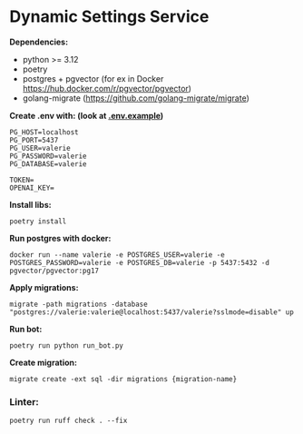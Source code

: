 # Dynamic Settings Service


**Dependencies:**

- python >= 3.12
- poetry
- postgres + pgvector (for ex in Docker https://hub.docker.com/r/pgvector/pgvector)
- golang-migrate (https://github.com/golang-migrate/migrate)

**Create .env with: (look at [.env.example](.env.example))**
```
PG_HOST=localhost
PG_PORT=5437
PG_USER=valerie
PG_PASSWORD=valerie
PG_DATABASE=valerie

TOKEN=
OPENAI_KEY=
```

**Install libs:**
```
poetry install
```

**Run postgres with docker:**
```
docker run --name valerie -e POSTGRES_USER=valerie -e POSTGRES_PASSWORD=valerie -e POSTGRES_DB=valerie -p 5437:5432 -d pgvector/pgvector:pg17
```

**Apply migrations:**
```
migrate -path migrations -database "postgres://valerie:valerie@localhost:5437/valerie?sslmode=disable" up
```

**Run bot:**
```
poetry run python run_bot.py
```

**Create migration:**
```
migrate create -ext sql -dir migrations {migration-name} 
```

### Linter:
```
poetry run ruff check . --fix
```